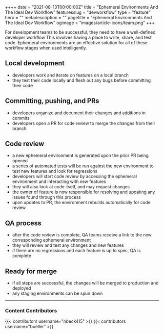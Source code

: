 ++++
date = "2021-08-13T00:00:00Z"
title = "Ephemeral Environments And The Ideal Dev Workflow"
featuresslug = "devworkflow"
type = "feature"
hero = ""
metadescription = ""
pagetitle = "Ephemeral Environments And The Ideal Dev Workflow"
ogimage = "images/article-icons/team.png"
+++

For development teams to be successful, they need to have a well-defined developer workflow
This involves having a place to write, share, and test code. Ephemeral environments are an effective solution for all of these workflow stages when used intelligently.

## Local development
- developers work and iterate on features on a local branch
- they test their code locally and flesh out any bugs before committing their code

## Committing, pushing, and PRs
- developers organize and document their changes and additions in commits
- developers open a PR for code review to merge the changes from their branch

## Code review
- a new ephemeral environment is generated upon the prior PR being opened
- a series of automated tests will be run against the new environment to test new features and look for regressions
- developers will start code review by accessing the ephemeral environment and interacting with new features
- they will also look at code itself, and may request changes
- the owner of feature is now responsible for resolving and updating any issues found through this process
- upon updates to PR, the environment rebuilds automatically for code review

## QA process
- after the code review is complete, QA teams receive a link to the new corresponding ephemeral environment
- they will review and test any changes and new features
- if there are no regressions and each feature is up to spec, QA is complete

## Ready for merge
- if all steps are successful, the changes will be merged to production and deployed
- any staging environments can be spun down


----
### Content Contributors

{{< contributors username="nbeck415" >}}
{{< contributors username="bueller" >}}
